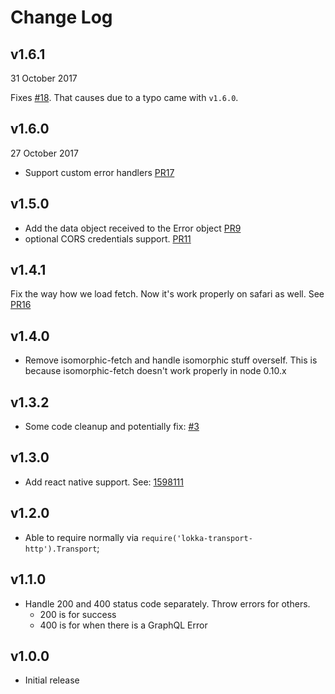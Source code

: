 # Change Log

## v1.6.1
31 October 2017

Fixes [#18](https://github.com/kadirahq/lokka-transport-http/issues/18).
That causes due to a typo came with `v1.6.0`.

## v1.6.0
27 October 2017

* Support custom error handlers [PR17](https://github.com/kadirahq/lokka-transport-http/pull/17)

## v1.5.0

* Add the data object received to the Error object [PR9](https://github.com/kadirahq/lokka-transport-http/pull/9)
* optional CORS credentials support. [PR11](https://github.com/kadirahq/lokka-transport-http/pull/11)

## v1.4.1

Fix the way how we load fetch. Now it's work properly on safari as well. See [PR16](https://github.com/kadirahq/lokka-transport-http/pull/16)

## v1.4.0

* Remove isomorphic-fetch and handle isomorphic stuff overself. This is because isomorphic-fetch doesn't work properly in node 0.10.x

## v1.3.2

* Some code cleanup and potentially fix: [#3](https://github.com/kadirahq/lokka-transport-http/issues/3)

## v1.3.0
* Add react native support. See: [1598111](https://github.com/kadirahq/lokka-transport-http/tree/15981118287d7f72ba019937f3c0fbd0af11d98b)

## v1.2.0

* Able to require normally via `require('lokka-transport-http').Transport`;

## v1.1.0

* Handle 200 and 400 status code separately. Throw errors for others.
  * 200 is for success
  * 400 is for when there is a GraphQL Error

## v1.0.0

* Initial release
